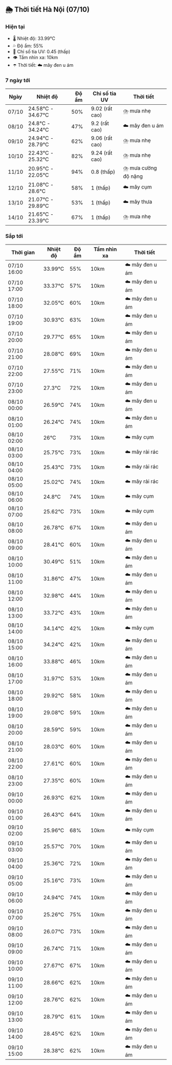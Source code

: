 ## 🌦️ Thời tiết Hà Nội (07/10)

### Hiện tại

- 🌡️ Nhiệt độ: 33.99℃
- 💦 Độ ẩm: 55%
- 🌟 Chỉ số tia UV: 0.45 (thấp)
- 👁️ Tầm nhìn xa: 10km
- ☂️ Thời tiết: ☁️ mây đen u ám

### 7 ngày tới

| Ngày | Nhiệt độ | Độ ẩm | Chỉ số tia UV | Thời tiết |
| --- | --- | --- | --- | --- |
| 07/10 | 24.58℃ - 34.67℃ | 50% | 9.02 (rất cao) | ⛈️ mưa nhẹ |
| 08/10 | 24.8℃ - 34.24℃ | 47% | 9.2 (rất cao) | ☁️ mây đen u ám |
| 09/10 | 24.94℃ - 28.79℃ | 62% | 9.06 (rất cao) | ⛈️ mưa nhẹ |
| 10/10 | 22.43℃ - 25.32℃ | 82% | 9.24 (rất cao) | ⛈️ mưa nhẹ |
| 11/10 | 20.95℃ - 22.05℃ | 94% | 0.8 (thấp) | ⛈️ mưa cường độ nặng |
| 12/10 | 21.08℃ - 28.6℃ | 58% | 1 (thấp) | ☁️ mây cụm |
| 13/10 | 21.07℃ - 29.89℃ | 53% | 1 (thấp) | ☁️ mây thưa |
| 14/10 | 21.65℃ - 23.39℃ | 67% | 1 (thấp) | ⛈️ mưa nhẹ |

### Sắp tới

| Thời gian | Nhiệt độ | Độ ẩm | Tầm nhìn xa | Thời tiết |
| --- | --- | --- | --- | --- |
| 07/10 16:00 | 33.99℃ | 55% | 10km | ☁️ mây đen u ám |
| 07/10 17:00 | 33.37℃ | 57% | 10km | ☁️ mây đen u ám |
| 07/10 18:00 | 32.05℃ | 60% | 10km | ☁️ mây đen u ám |
| 07/10 19:00 | 30.93℃ | 63% | 10km | ☁️ mây đen u ám |
| 07/10 20:00 | 29.77℃ | 65% | 10km | ☁️ mây đen u ám |
| 07/10 21:00 | 28.08℃ | 69% | 10km | ☁️ mây đen u ám |
| 07/10 22:00 | 27.55℃ | 71% | 10km | ☁️ mây đen u ám |
| 07/10 23:00 | 27.3℃ | 72% | 10km | ☁️ mây đen u ám |
| 08/10 00:00 | 26.59℃ | 74% | 10km | ☁️ mây đen u ám |
| 08/10 01:00 | 26.24℃ | 74% | 10km | ☁️ mây đen u ám |
| 08/10 02:00 | 26℃ | 73% | 10km | ☁️ mây cụm |
| 08/10 03:00 | 25.75℃ | 73% | 10km | ☁️ mây rải rác |
| 08/10 04:00 | 25.43℃ | 73% | 10km | ☁️ mây rải rác |
| 08/10 05:00 | 25.02℃ | 74% | 10km | ☁️ mây rải rác |
| 08/10 06:00 | 24.8℃ | 74% | 10km | ☁️ mây cụm |
| 08/10 07:00 | 25.62℃ | 73% | 10km | ☁️ mây cụm |
| 08/10 08:00 | 26.78℃ | 67% | 10km | ☁️ mây đen u ám |
| 08/10 09:00 | 28.41℃ | 60% | 10km | ☁️ mây đen u ám |
| 08/10 10:00 | 30.49℃ | 51% | 10km | ☁️ mây đen u ám |
| 08/10 11:00 | 31.86℃ | 47% | 10km | ☁️ mây đen u ám |
| 08/10 12:00 | 32.98℃ | 44% | 10km | ☁️ mây đen u ám |
| 08/10 13:00 | 33.72℃ | 43% | 10km | ☁️ mây đen u ám |
| 08/10 14:00 | 34.14℃ | 42% | 10km | ☁️ mây cụm |
| 08/10 15:00 | 34.24℃ | 42% | 10km | ☁️ mây đen u ám |
| 08/10 16:00 | 33.88℃ | 46% | 10km | ☁️ mây đen u ám |
| 08/10 17:00 | 31.97℃ | 53% | 10km | ☁️ mây đen u ám |
| 08/10 18:00 | 29.92℃ | 58% | 10km | ☁️ mây đen u ám |
| 08/10 19:00 | 29.08℃ | 59% | 10km | ☁️ mây đen u ám |
| 08/10 20:00 | 28.59℃ | 59% | 10km | ☁️ mây đen u ám |
| 08/10 21:00 | 28.03℃ | 60% | 10km | ☁️ mây đen u ám |
| 08/10 22:00 | 27.61℃ | 60% | 10km | ☁️ mây đen u ám |
| 08/10 23:00 | 27.35℃ | 60% | 10km | ☁️ mây đen u ám |
| 09/10 00:00 | 26.93℃ | 62% | 10km | ☁️ mây đen u ám |
| 09/10 01:00 | 26.43℃ | 64% | 10km | ☁️ mây đen u ám |
| 09/10 02:00 | 25.96℃ | 68% | 10km | ☁️ mây cụm |
| 09/10 03:00 | 25.57℃ | 70% | 10km | ☁️ mây đen u ám |
| 09/10 04:00 | 25.36℃ | 72% | 10km | ☁️ mây đen u ám |
| 09/10 05:00 | 25.16℃ | 73% | 10km | ☁️ mây đen u ám |
| 09/10 06:00 | 24.94℃ | 74% | 10km | ☁️ mây đen u ám |
| 09/10 07:00 | 25.26℃ | 75% | 10km | ☁️ mây đen u ám |
| 09/10 08:00 | 26.07℃ | 73% | 10km | ☁️ mây đen u ám |
| 09/10 09:00 | 26.74℃ | 71% | 10km | ☁️ mây đen u ám |
| 09/10 10:00 | 27.67℃ | 67% | 10km | ☁️ mây đen u ám |
| 09/10 11:00 | 28.66℃ | 62% | 10km | ☁️ mây đen u ám |
| 09/10 12:00 | 28.76℃ | 62% | 10km | ☁️ mây đen u ám |
| 09/10 13:00 | 28.79℃ | 61% | 10km | ☁️ mây đen u ám |
| 09/10 14:00 | 28.45℃ | 62% | 10km | ☁️ mây đen u ám |
| 09/10 15:00 | 28.38℃ | 62% | 10km | ☁️ mây đen u ám |
